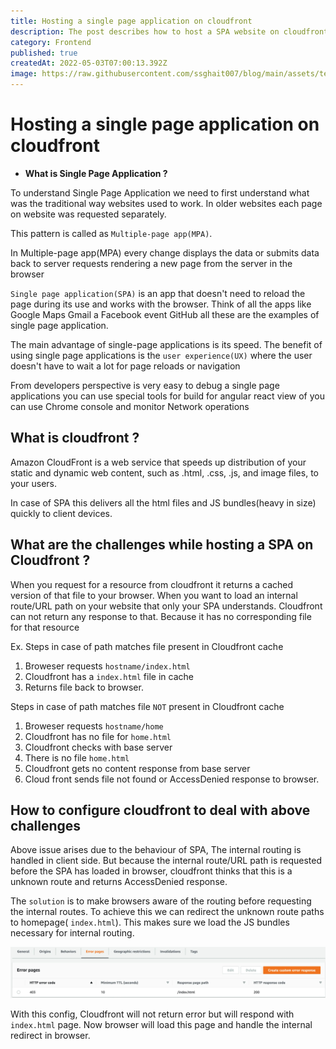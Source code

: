 ```yaml
---
title: Hosting a single page application on cloudfront
description: The post describes how to host a SPA website on cloudfront.
category: Frontend
published: true
createdAt: 2022-05-03T07:00:13.392Z
image: https://raw.githubusercontent.com/ssghait007/blog/main/assets/template.webp
---
```


  

# Hosting a single page application on cloudfront

  

-  **What is Single Page Application ?** 

  

To understand Single Page Application we need to first understand what was the traditional way websites used to work. In older websites each page on website was requested separately.

This pattern is called as `Multiple-page app(MPA)`.

In Multiple-page app(MPA) every change displays the data or submits data back to server requests rendering a new page from the server in the browser

  

`Single page application(SPA)` is an app that doesn't need to reload the page during its use and works with the browser. Think of all the apps like Google Maps Gmail a Facebook event GitHub all these are the examples of single page application.

  

The main advantage of single-page applications is its speed. The benefit of using single page applications is the `user experience(UX)` where the user doesn't have to wait a lot for page reloads or navigation

  

From developers perspective is very easy to debug a single page applications you can use special tools for build for angular react view of you can use Chrome console and monitor Network operations

  

##  **What is cloudfront ?**

Amazon CloudFront is a web service that speeds up distribution of your static and dynamic web content, such as .html, .css, .js, and image files, to your users.

  

In case of SPA this delivers all the html files and JS bundles(heavy in size) quickly to client devices.

  

## **What are the challenges while hosting a SPA on Cloudfront ?**

When you request for a resource from cloudfront it returns a cached version of that file to your browser.
When you want to load an internal route/URL path on your website that only your SPA understands. Cloudfront can not return any response to that. Because it has no corresponding file for that resource

Ex. 
Steps in case of path matches file present in Cloudfront cache

 1. Broweser requests `hostname/index.html`
 2. Cloudfront has a `index.html` file in cache 
 3. Returns file back to browser.

Steps in case of path matches file `NOT` present in Cloudfront cache

 1. Broweser requests `hostname/home`
 2. Cloudfront has no file for `home.html`
 3. Cloudfront checks with base server 
 4. There is no file `home.html` 
 5. Cloudfront gets no content response from base server 
 6. Cloud front sends file not found or AccessDenied response to browser.

  

## **How to configure cloudfront to deal with above challenges**
Above issue arises due to the behaviour of SPA, The internal routing is handled in client side. 
But because the internal route/URL path is requested before the SPA has loaded in browser, cloudfront thinks that this is a unknown route and returns AccessDenied response.

The `solution` is to make browsers aware of the routing before requesting the internal routes. 
To achieve this we can redirect the unknown route paths to homepage( `index.html`). This makes sure we load the JS bundles necessary for internal routing.

![image alt text](https://raw.githubusercontent.com/ssghait007/blog/main/assets/cloudfront-err-page-config.webp)

With this config, Cloudfront will not return error but will respond with `index.html` page. 
Now browser will load this page and handle the internal redirect in browser.
